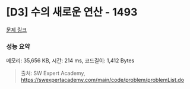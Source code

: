 # [D3] 수의 새로운 연산 - 1493 

[문제 링크](https://swexpertacademy.com/main/code/problem/problemDetail.do?contestProbId=AV2b-QGqADMBBASw) 

### 성능 요약

메모리: 35,656 KB, 시간: 214 ms, 코드길이: 1,412 Bytes



> 출처: SW Expert Academy, https://swexpertacademy.com/main/code/problem/problemList.do